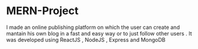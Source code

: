 # MERN-Project
I made an online publishing platform on which the user can create and mantain his own blog in a fast and easy way or to just follow other users . It was developed using ReactJS , NodeJS , Express and MongoDB
